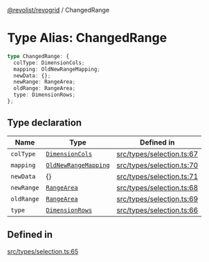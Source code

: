 [@revolist/revogrid](README.md) / ChangedRange

# Type Alias: ChangedRange

```ts
type ChangedRange: {
  colType: DimensionCols;
  mapping: OldNewRangeMapping;
  newData: {};
  newRange: RangeArea;
  oldRange: RangeArea;
  type: DimensionRows;
};
```

## Type declaration

| Name | Type | Defined in |
| ------ | ------ | ------ |
| `colType` | [`DimensionCols`](TypeAlias.DimensionCols.md) | [src/types/selection.ts:67](https://github.com/revolist/revogrid/blob/339b58d64f0e4822db63d040318421d77ef85671/src/types/selection.ts#L67) |
| `mapping` | [`OldNewRangeMapping`](TypeAlias.OldNewRangeMapping.md) | [src/types/selection.ts:70](https://github.com/revolist/revogrid/blob/339b58d64f0e4822db63d040318421d77ef85671/src/types/selection.ts#L70) |
| `newData` | \{\} | [src/types/selection.ts:71](https://github.com/revolist/revogrid/blob/339b58d64f0e4822db63d040318421d77ef85671/src/types/selection.ts#L71) |
| `newRange` | [`RangeArea`](TypeAlias.RangeArea.md) | [src/types/selection.ts:68](https://github.com/revolist/revogrid/blob/339b58d64f0e4822db63d040318421d77ef85671/src/types/selection.ts#L68) |
| `oldRange` | [`RangeArea`](TypeAlias.RangeArea.md) | [src/types/selection.ts:69](https://github.com/revolist/revogrid/blob/339b58d64f0e4822db63d040318421d77ef85671/src/types/selection.ts#L69) |
| `type` | [`DimensionRows`](TypeAlias.DimensionRows.md) | [src/types/selection.ts:66](https://github.com/revolist/revogrid/blob/339b58d64f0e4822db63d040318421d77ef85671/src/types/selection.ts#L66) |

## Defined in

[src/types/selection.ts:65](https://github.com/revolist/revogrid/blob/339b58d64f0e4822db63d040318421d77ef85671/src/types/selection.ts#L65)
